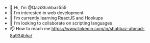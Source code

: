 - 👋 Hi, I’m @QaziShahbaz555
- 👀 I’m interested in web development
- 🌱 I’m currently learning ReactJS and Hookups
- 💞️ I’m looking to collaborate on scripting languages
- 📫 How to reach me https://www.linkedin.com/in/shahbaz-ahmad-8a934b5a/

<!---
QaziShahbaz555/QaziShahbaz555 is a ✨ special ✨ repository because its `README.md` (this file) appears on your GitHub profile.
You can click the Preview link to take a look at your changes.
--->

